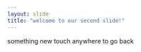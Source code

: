 ```yaml
---
layout: slide
title: "welcome to our second slide!"
---
```

something new
touch anywhere to go back
